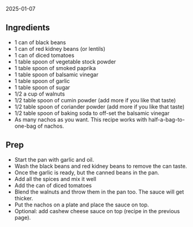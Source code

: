 2025-01-07

## Ingredients

- 1 can of black beans
- 1 can of red kidney beans (or lentils)
- 1 can of diced tomatoes
- 1 table spoon of vegetable stock powder
- 1 table spoon of smoked paprika
- 1 table spoon of balsamic vinegar
- 1 table spoon of garlic
- 1 table spoon of sugar
- 1/2 a cup of walnuts
- 1/2 table spoon of cumin powder (add more if you like that taste)
- 1/2 table spoon of coriander powder (add more if you like that taste)
- 1/2 table spoon of baking soda to off-set the balsamic vinegar
- As many nachos as you want. This recipe works with half-a-bag-to-one-bag of
  nachos.

## Prep

- Start the pan with garlic and oil.
- Wash the black beans and red kidney beans to remove the can taste.
- Once the garlic is ready, but the canned beans in the pan.
- Add all the spices and mix it well
- Add the can of diced tomatoes
- Blend the walnuts and throw them in the pan too. The sauce will get thicker.
- Put the nachos on a plate and place the sauce on top.
- Optional: add cashew cheese sauce on top (recipe in the previous page).

